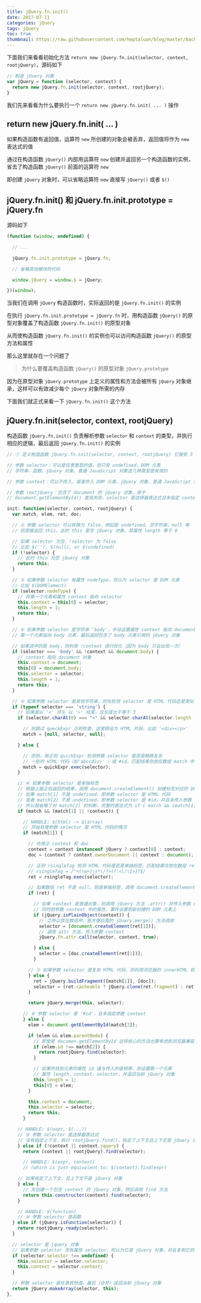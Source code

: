 ```yaml
---
title: jQuery.fn.init()
date: 2017-07-11
categories: jQuery
tags: jQuery
toc: true
thumbnail: https://raw.githubusercontent.com/heptaluan/blog/master/backups/cdn/cover/04.jpg
---
```


下面我们来看看初始化方法 `return new jQuery.fn.init(selector, context, rootjQuery)`，源码如下

```js
// 构造 jQuery 对象
var jQuery = function (selector, context) {
  return new jQuery.fn.init(selector, context, rootjQuery);
}
```

<!--more-->

我们先来看看为什么要执行一个 `return new jQuery.fn.init( ... )` 操作 

## return new jQuery.fn.init( ... )

如果构造函数有返回值，运算符 `new` 所创建的对象会被丢弃，返回值将作为 `new` 表达式的值

通过在构造函数 `jQuery()` 内部用运算符 `new` 创建并返回另一个构造函数的实例，省去了构造函数 `jQuery()` 前面的运算符 `new`

即创建 `jQuery` 对象时，可以省略运算符 `new` 直接写 `jQuery()` 或者 `$()`



## jQuery.fn.init() 和 jQuery.fn.init.prototype = jQuery.fn

源码如下

```js
(function (window, undefined) {

  // ...
  
  jQuery.fn.init.prototype = jQuery.fn;

  // 省略其他模块的代码

  window.jQuery = window.$ = jQuery;

})(window);
```

当我们在调用 `jQuery` 构造函数时，实际返回的是 `jQuery.fn.init()` 的实例

在执行 `jQuery.fn.init.prototype = jQuery.fn` 时，用构造函数 `jQuery()` 的原型对象覆盖了构造函数 `jQuery.fn.init()` 的原型对象

从而使构造函数 `jQuery.fn.init()` 的实例也可以访问构造函数 `jQuery()` 的原型方法和属性

那么这里就存在一个问题了

> 为什么要覆盖构造函数 `jQuery()` 的原型对象 `jQuery.prototype`

因为在原型对象 `jQuery.prototype` 上定义的属性和方法会被所有 `jQuery` 对象继承，这样可以有效减少每个 `jQuery` 对象所需的内存

下面我们就正式来看一下 `jQuery.fn.init()` 这个方法


## jQuery.fn.init(selector, context, rootjQuery)

构造函数 `jQuery.fn.init()` 负责解析参数 `selector` 和 `context` 的类型，并执行相应的逻辑，最后返回 `jQuery.fn.init()` 的实例

```js
// ① 定义构造函数 jQuery.fn.init(selector, context, rootjQuery) 它接受 3 个参数

// 参数 selector：可以是任意类型的值，但只有 undefined、DOM 元素
// 字符串、函数、jQuery 对象、普通 JavaScript 对象这几种类型是有效的

// 参数 context：可以不传入，或者传入 DOM 元素、jQuery 对象、普通 JavaScript 对象之一

// 参数 rootjQuery：包含了 document 的 jQuery 对象，用于 
// document.getElementById() 查找失败、selector 是选择器表达式且未指定 context、selector 是函数的情况

init: function(selector, context, rootjQuery) {
  var match, elem, ret, doc;

  // ② 参数 selector 可以转换为 false，例如是 undefined、空字符串、null 等
  // 则直接返回 this，此时 this 是空 jQuery 对象，其属性 length 等于 0

  // 如果 selector 为空，!selector 为 false
  // 比如 $(''), $(null), or $(undefined)
  if (!selector) {
    // 此时 this 为空 jQuery 对象
    return this;
  }

  // ③ 如果参数 selector 有属性 nodeType，则认为 selector 是 DOM 元素
  // 比如 $(DOMElement)
  if (selector.nodeType) {
    // 将第一个元素和属性 context 指向 selector
    this.context = this[0] = selector;
    this.length = 1;
    return this;
  }

  // ④ 如果参数 selector 是字符串 'body'，手动设置属性 context 指向 document 对象
  // 第一个元素指向 body 元素，最后返回包含了 body 元素引用的 jQuery 对象

  // 如果选中的是 body，则利用 !context 进行优化（因为 body 只会出现一次）
  if (selector === 'body' && !context && document.body) {
    // context 指向 document 对象
    this.context = document;
    this[0] = document.body;
    this.selector = selector;
    this.length = 1;
    return this;
  }

  // ⑤ 如果参数 selector 是其他字符串，则先检测 selector 是 HTML 代码还是类似 #id 这样的选择符
  if (typeof selector === 'string') {
    // 如果是以 '<' 开头 以 '>' 结尾，且长度大于等于 3
    if (selector.charAt(0) === "<" && selector.charAt(selector.length - 1) === ">" && selector.length >= 3) {

      // 则跳过 queckExpr 正则检查，这里假设为 HTML 片段，比如 '<div></p>'
      match = [null, selector, null];

    } else {

      // 否则，用正则 quickExpr 检测参数 selector 是否是稍微复杂
      // 一些的 HTML 代码（如'abc<div>' ）或 #id，匹配结果存放在数组 match 中
      match = quickExpr.exec(selector);
    }

    // ⑥ 如果参数 selector 是单独标签
    // 根据上面正则返回的结果，调用 document.createElement() 创建标签对应的 DOM 元素
    // 如果 match[1] 不是 undefined，即参数 selector 是 HTML 代码
    // 或者 match[2] 不是 undefined，即参数 selector 是 #id，并且未传入参数 context
    // 所以就省略了对 match[2] 的判断，完整的表达式为 if ( match && (match[1] || match[2] && !context) )
    if (match && (match[1] || !context)) {

      // HANDLE: $(html) -> $(array)
      // 开始处理参数 selector 是 HTML 代码的情况
      if (match[1]) {

        // 先修正 context 和 doc
        context = context instanceof jQuery ? context[0] : context;
        doc = (context ? context.ownerDocument || context : document);

        // 正则 rsingleTag 检测 HTML 代码是否是单独标签，匹配结果存放在数组 ret 中
        // rsingleTag = /^<(\w+)\s*\/?>(?:<\/\1>)?$/
        ret = rsingleTag.exec(selector);

        // 如果数组 ret 不是 null，则是单独标签，调用 document.createElement() 创建标签对应的 DOM 元素
        if (ret) {

          // 如果 context 是普通对象，则调用 jQuery 方法 .attr() 并传入参数 context
          // 同时把参数 context 中的属性、事件设置到新创建的 DOM 元素上
          if (jQuery.isPlainObject(context)) {
            // 之所以放在数组中，是方便后面的 jQuery.merge() 方法调用
            selector = [document.createElement(ret[1])];
            // 调用 attr 方法，传入参数 context
            jQuery.fn.attr.call(selector, context, true);

          } else {
            selector = [doc.createElement(ret[1])];
          }

        // ⑦ 如果参数 selector 是复杂 HTML 代码，则利用浏览器的 innerHTML 机制创建 DOM 元素
        } else {
          ret = jQuery.buildFragment([match[1]], [doc]);
          selector = (ret.cacheable ? jQuery.clone(ret.fragment) : ret.fragment).childNodes;
        }

        return jQuery.merge(this, selector);

      // ⑧ 参数 selector 是 '#id'，且未指定参数 context
      } else {
        elem = document.getElementById(match[2]);

        if (elem && elem.parentNode) {
          // 即使是 documen.getElementById 这样核心的方法也要考虑到浏览器兼容问题，可能找到的是 name 而不是 id
          if (elem.id !== match[2]) {
            return rootjQuery.find(selector);
          }

          // 如果所找到元素的属性 id 值与传入的值相等，则设置第一个元素
          // 属性 length、context、selector，并返回当前 jQuery 对象
          this.length = 1;
          this[0] = elem;
        }

        this.context = document;
        this.selector = selector;
        return this;
      }

    // HANDLE: $(expr, $(...))
    // ⑨ 参数 selector 是选择器表达式
    // 没有指定上下文，执行 rootjQuery.find()，指定了上下文且上下文是 jQuery 对象，执行 context.find()
    } else if (!context || context.jquery) {
      return (context || rootjQuery).find(selector);

      // HANDLE: $(expr, context)
      // (which is just equivalent to: $(context).find(expr)

    // 如果指定了上下文，且上下文不是 jQuery 对象
    } else {
      // 先创建一个包含 context 的 jQuery 对象，然后调用 find 方法
      return this.constructor(context).find(selector);
    }

    // HANDLE: $(function)
    // ⑩ 参数 selector 是函数
  } else if (jQuery.isFunction(selector)) {
    return rootjQuery.ready(selector);
  }

  // selector 是 jquery 对象
  // 如果参数 selector 含有属性 selector，则认为它是 jQuery 对象，将会复制它的属性 selector 和 context
  if (selector.selector !== undefined) {
    this.selector = selector.selector;
    this.context = selector.context;
  }

  // 参数 selector 是任意其他值，最后（合并）返回当前 jQuery 对象
  return jQuery.makeArray(selector, this);
},
```
